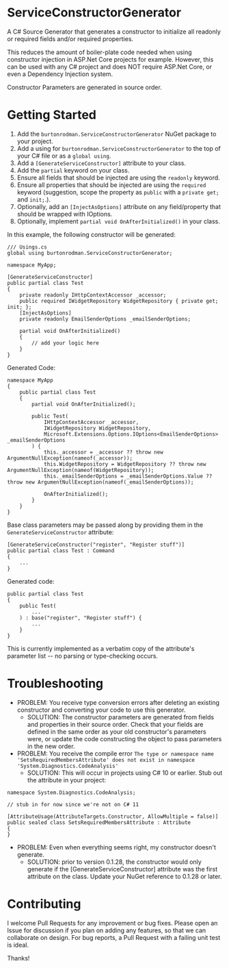 # ServiceConstructorGenerator
A C# Source Generator that generates a constructor to initialize all readonly or required fields and/or required properties.

This reduces the amount of boiler-plate code needed when using constructor injection in ASP.Net Core projects for example.  However, this can be used with any C# project and does NOT require ASP.Net Core, or even a Dependency Injection system.

Constructor Parameters are generated in source order.

# Getting Started

1. Add the ```burtonrodman.ServiceConstructorGenerator``` NuGet package to your project.
2. Add a using for `burtonrodman.ServiceConstructorGenerator` to the top of your C# file or as a `global using`.
3. Add a `[GenerateServiceConstructor]` attribute to your class.
4. Add the `partial` keyword on your class.
5. Ensure all fields that should be injected are using the `readonly` keyword.
6. Ensure all properties that should be injected are using the `required` keyword (suggestion, scope the property as `public` with a `private get;` and `init;`.).
7. Optionally, add an `[InjectAsOptions]` attribute on any field/property that should be wrapped with IOptions.
8. Optionally, implement `partial void OnAfterInitialized()` in your class.

In this example, the following constructor will be generated:

```
/// Usings.cs
global using burtonrodman.ServiceConstructorGenerator;

```

```
namespace MyApp;

[GenerateServiceConstructor]
public partial class Test
{
    private readonly IHttpContextAccessor _accessor;
    public required IWidgetRepository WidgetRepository { private get; init; };
    [InjectAsOptions]
    private readonly EmailSenderOptions _emailSenderOptions;

    partial void OnAfterInitialized()
    {
        // add your logic here
    }
}
```

Generated Code:
```
namespace MyApp
{
    public partial class Test
    {
        partial void OnAfterInitialized();
        
        public Test(
            IHttpContextAccessor _accessor,
            IWidgetRepository WidgetRepository,
            Microsoft.Extensions.Options.IOptions<EmailSenderOptions> _emailSenderOptions
        ) {
            this._accessor = _accessor ?? throw new ArgumentNullException(nameof(_accessor));
            this.WidgetRepository = WidgetRepository ?? throw new ArgumentNullException(nameof(WidgetRepository));
            this._emailSenderOptions = _emailSenderOptions.Value ?? throw new ArgumentNullException(nameof(_emailSenderOptions));

            OnAfterInitialized();
        }
    }
}
```

Base class parameters may be passed along by providing them in the `GenerateServiceConstructor` attribute:
```
[GenerateServiceConstructor("register", "Register stuff")]
public partial class Test : Command
{
    ...
}
```

Generated code:
```
public partial class Test
{
    public Test(
        ...
    ) : base("register", "Register stuff") {
        ...
    }
}
```

This is currently implemented as a verbatim copy of the attribute's parameter list -- no parsing or type-checking occurs.

# Troubleshooting
- PROBLEM:  You receive type conversion errors after deleting an existing constructor and converting your code to use this generator.
    - SOLUTION:  The constructor parameters are generated from fields and properties in their source order.  Check that your fields are defined in the same order as your old constructor's parameters were, or update the code constructing the object to pass parameters in the new order.
- PROBLEM:  You receive the compile error `The type or namespace name 'SetsRequiredMembersAttribute' does not exist in namespace 'System.Diagnostics.CodeAnalysis'`
    - SOLUTION:  This will occur in projects using C# 10 or earlier.  Stub out the attribute in your project:

```
namespace System.Diagnostics.CodeAnalysis;

// stub in for now since we're not on C# 11

[AttributeUsage(AttributeTargets.Constructor, AllowMultiple = false)]
public sealed class SetsRequiredMembersAttribute : Attribute
{
}
```


- PROBLEM:  Even when everything seems right, my constructor doesn't generate.  
    - SOLUTION:  prior to version 0.1.28, the constructor would only generate if the [GenerateServiceConstructor] attribute was the first attribute on the class.  Update your NuGet reference to 0.1.28 or later.

# Contributing
I welcome Pull Requests for any improvement or bug fixes.  Please open an Issue for discussion if you plan on adding any features, so that we can collaborate on design.  For bug reports, a Pull Request with a failing unit test is ideal.

Thanks!